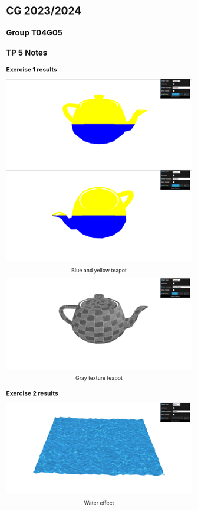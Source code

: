 # CG 2023/2024

## Group T04G05

## TP 5 Notes

### Exercise 1 results
![ex1-1](screenshots/cg-t04g05-tp5-1.png)
![ex1-2](screenshots/cg-t04g05-tp5-2.png)
<p align="center">Blue and yellow teapot</p>

![ex1-3](screenshots/cg-t04g05-tp5-3.png)
<p align="center">Gray texture teapot</p>

### Exercise 2 results
![ex2-1](screenshots/cg-t04g05-tp5-4.png)
<p align="center">Water effect</p>
